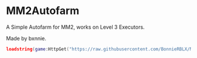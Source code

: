 # MM2Autofarm
A Simple Autofarm for MM2, works on Level 3 Executors.

Made by bxnnie.

```lua
loadstring(game:HttpGet("https://raw.githubusercontent.com/BonnieRBLX/MM2Autofarm/main/main.luau"))("BonnieRBLX")
```

